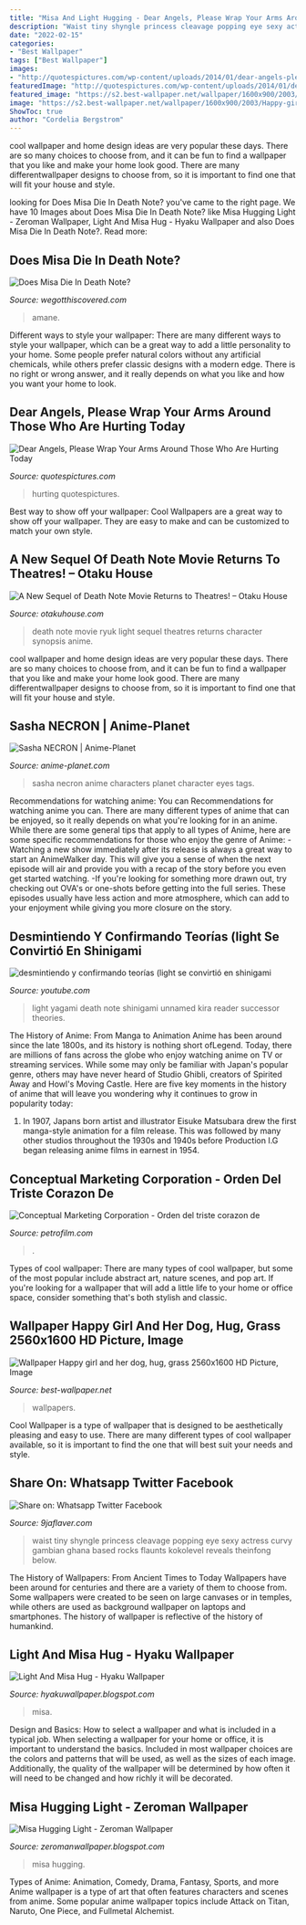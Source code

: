 ```yaml
---
title: "Misa And Light Hugging - Dear Angels, Please Wrap Your Arms Around Those Who Are Hurting Today"
description: "Waist tiny shyngle princess cleavage popping eye sexy actress curvy gambian ghana based rocks flaunts kokolevel reveals theinfong below"
date: "2022-02-15"
categories:
- "Best Wallpaper"
tags: ["Best Wallpaper"]
images:
- "http://quotespictures.com/wp-content/uploads/2014/01/dear-angels-please-wrap-your-arms-around-those-who-are-hurting-today-and-let-them-feel-how-much-you-love-and-care-for-them.jpg"
featuredImage: "http://quotespictures.com/wp-content/uploads/2014/01/dear-angels-please-wrap-your-arms-around-those-who-are-hurting-today-and-let-them-feel-how-much-you-love-and-care-for-them.jpg"
featured_image: "https://s2.best-wallpaper.net/wallpaper/1600x900/2003/Happy-girl-and-her-dog-hug-grass_1600x900.jpg"
image: "https://s2.best-wallpaper.net/wallpaper/1600x900/2003/Happy-girl-and-her-dog-hug-grass_1600x900.jpg"
ShowToc: true
author: "Cordelia Bergstrom"
---
```



cool wallpaper and home design ideas are very popular these days. There are so many choices to choose from, and it can be fun to find a wallpaper that you like and make your home look good. There are many differentwallpaper designs to choose from, so it is important to find one that will fit your house and style.

	

		
looking for Does Misa Die In Death Note? you've came to the right page. We have 10 Images about Does Misa Die In Death Note? like Misa Hugging Light - Zeroman Wallpaper, Light And Misa Hug - Hyaku Wallpaper and also Does Misa Die In Death Note?. Read more:
		
    
## Does Misa Die In Death Note?

<img loading=lazy src="https://wegotthiscovered.com/wp-content/uploads/2021/06/Misa-Amane.jpg" onerror="this.onerror=null;this.src='https://tse2.mm.bing.net/th?id=OIP.v47SIqoiiNk_nAKHRm7igQHaEL&amp;pid=15.1';" alt="Does Misa Die In Death Note?">

_Source: wegotthiscovered.com_

>amane. 

	

Different ways to style your wallpaper:
There are many different ways to style your wallpaper, which can be a great way to add a little personality to your home. Some people prefer natural colors without any artificial chemicals, while others prefer classic designs with a modern edge. There is no right or wrong answer, and it really depends on what you like and how you want your home to look.

    
## Dear Angels, Please Wrap Your Arms Around Those Who Are Hurting Today

<img loading=lazy src="http://quotespictures.com/wp-content/uploads/2014/01/dear-angels-please-wrap-your-arms-around-those-who-are-hurting-today-and-let-them-feel-how-much-you-love-and-care-for-them.jpg" onerror="this.onerror=null;this.src='https://tse1.mm.bing.net/th?id=OIP.-JlXPEiLCU75D04Bv8tpUQHaLI&amp;pid=15.1';" alt="Dear Angels, Please Wrap Your Arms Around Those Who Are Hurting Today">

_Source: quotespictures.com_

>hurting quotespictures. 

	

Best way to show off your wallpaper:
Cool Wallpapers are a great way to show off your wallpaper. They are easy to make and can be customized to match your own style.

    
## A New Sequel Of Death Note Movie Returns To Theatres! – Otaku House

<img loading=lazy src="https://otakuhouse.com/images/2016/10/Ryuk-character-Death-Note-Light-Up-The-New-World-600x509.jpg" onerror="this.onerror=null;this.src='https://tse4.mm.bing.net/th?id=OIP.FkrAKIQb33NBiD3meRP2XAHaGS&amp;pid=15.1';" alt="A New Sequel of Death Note Movie Returns to Theatres! – Otaku House">

_Source: otakuhouse.com_

>death note movie ryuk light sequel theatres returns character synopsis anime. 

	

cool wallpaper and home design ideas are very popular these days. There are so many choices to choose from, and it can be fun to find a wallpaper that you like and make your home look good. There are many differentwallpaper designs to choose from, so it is important to find one that will fit your house and style.

    
## Sasha NECRON | Anime-Planet

<img loading=lazy src="https://www.anime-planet.com/images/characters/sasha-necron-165538.jpg" onerror="this.onerror=null;this.src='https://tse1.mm.bing.net/th?id=OIP.fuCa-_0zTyQU-S7nIDAgBgAAAA&amp;pid=15.1';" alt="Sasha NECRON | Anime-Planet">

_Source: anime-planet.com_

>sasha necron anime characters planet character eyes tags. 

	

Recommendations for watching anime: You can
Recommendations for watching anime you can. There are many different types of anime that can be enjoyed, so it really depends on what you're looking for in an anime. While there are some general tips that apply to all types of Anime, here are some specific recommendations for those who enjoy the genre of Anime: 
-Watching a new show immediately after its release is always a great way to start an AnimeWalker day. This will give you a sense of when the next episode will air and provide you with a recap of the story before you even get started watching. 
-If you're looking for something more drawn out, try checking out OVA's or one-shots before getting into the full series. These episodes usually have less action and more atmosphere, which can add to your enjoyment while giving you more closure on the story.

    
## Desmintiendo Y Confirmando Teorías (light Se Convirtió En Shinigami

<img loading=lazy src="https://i.ytimg.com/vi/ZBXSmeAmp-E/hqdefault.jpg" onerror="this.onerror=null;this.src='https://tse3.mm.bing.net/th?id=OIP.Ks2amvxjlqeKHHSBL0A_MAHaFj&amp;pid=15.1';" alt="desmintiendo y confirmando teorías (light se convirtió en shinigami">

_Source: youtube.com_

>light yagami death note shinigami unnamed kira reader successor theories. 

	

The History of Anime: From Manga to Animation
Anime has been around since the late 1800s, and its history is nothing short ofLegend. Today, there are millions of fans across the globe who enjoy watching anime on TV or streaming services. While some may only be familiar with Japan's popular genre, others may have never heard of Studio Ghibli, creators of Spirited Away and Howl's Moving Castle. Here are five key moments in the history of anime that will leave you wondering why it continues to grow in popularity today:
1) In 1907, Japans born artist and illustrator Eisuke Matsubara drew the first manga-style animation for a film release. This was followed by many other studios throughout the 1930s and 1940s before Production I.G began releasing anime films in earnest in 1954.

    
## Conceptual Marketing Corporation - Orden Del Triste Corazon De

<img loading=lazy src="https://petrofilm.com/yahoo_site_admin/assets/images/1fb26bbc95d4f4271ff7fa69038afd47.52231410_std.jpg" onerror="this.onerror=null;this.src='https://tse2.mm.bing.net/th?id=OIP.4T2nX5u_rF7VRw78nFf1MgAAAA&amp;pid=15.1';" alt="Conceptual Marketing Corporation - Orden del triste corazon de">

_Source: petrofilm.com_

>. 

	

Types of cool wallpaper:
There are many types of cool wallpaper, but some of the most popular include abstract art, nature scenes, and pop art. If you're looking for a wallpaper that will add a little life to your home or office space, consider something that's both stylish and classic.

    
## Wallpaper Happy Girl And Her Dog, Hug, Grass 2560x1600 HD Picture, Image

<img loading=lazy src="https://s2.best-wallpaper.net/wallpaper/1600x900/2003/Happy-girl-and-her-dog-hug-grass_1600x900.jpg" onerror="this.onerror=null;this.src='https://tse4.mm.bing.net/th?id=OIP.6OU-jrBPliM_VGp-VEMsmQHaEK&amp;pid=15.1';" alt="Wallpaper Happy girl and her dog, hug, grass 2560x1600 HD Picture, Image">

_Source: best-wallpaper.net_

>wallpapers. 

	

Cool Wallpaper is a type of wallpaper that is designed to be aesthetically pleasing and easy to use. There are many different types of cool wallpaper available, so it is important to find the one that will best suit your needs and style.

    
## Share On: Whatsapp Twitter Facebook

<img loading=lazy src="https://9jaflaver.com/wp-content/uploads/2018/11/Princess-Shyngle-Rocks-Her-Tiny-Waist-And-Eye-Popping-Cleavage.jpg" onerror="this.onerror=null;this.src='https://tse1.mm.bing.net/th?id=OIP.e8FdnsuxZr3Nz_Osi45KQQHaIO&amp;pid=15.1';" alt="Share on: Whatsapp Twitter Facebook">

_Source: 9jaflaver.com_

>waist tiny shyngle princess cleavage popping eye sexy actress curvy gambian ghana based rocks flaunts kokolevel reveals theinfong below. 

	

The History of Wallpapers: From Ancient Times to Today
Wallpapers have been around for centuries and there are a variety of them to choose from. Some wallpapers were created to be seen on large canvases or in temples, while others are used as background wallpaper on laptops and smartphones. The history of wallpaper is reflective of the history of humankind.

    
## Light And Misa Hug - Hyaku Wallpaper

<img loading=lazy src="https://lh5.googleusercontent.com/proxy/NdCrdrvmOWZlwwIk6ErqiDeUhaE5s2rOOk0wdmQ0iSJOoIrJTTpBEHTJqf0NYHzndvo_bODFnP9HF6s3sbnAG7y8heGBn3ixbSW24gm7OK0O5swqQsHbHngt2ATX8Y0RDPzDUEFi2o3UxFT8-B7LiVU-3SPX2G5CYReYB2dw=w1200-h630-p-k-no-nu" onerror="this.onerror=null;this.src='https://tse4.mm.bing.net/th?id=OIP.iiyUy0iWzpZ9cvraJdtn0AHaD4&amp;pid=15.1';" alt="Light And Misa Hug - Hyaku Wallpaper">

_Source: hyakuwallpaper.blogspot.com_

>misa. 

	

Design and Basics: How to select a wallpaper and what is included in a typical job.
When selecting a wallpaper for your home or office, it is important to understand the basics. Included in most wallpaper choices are the colors and patterns that will be used, as well as the sizes of each image. Additionally, the quality of the wallpaper will be determined by how often it will need to be changed and how richly it will be decorated.

    
## Misa Hugging Light - Zeroman Wallpaper

<img loading=lazy src="https://live.staticflickr.com/2137/2163545090_19daf6cfb0.jpg" onerror="this.onerror=null;this.src='https://tse1.mm.bing.net/th?id=OIP.y57RF3c-3si8MYkeihmroAAAAA&amp;pid=15.1';" alt="Misa Hugging Light - Zeroman Wallpaper">

_Source: zeromanwallpaper.blogspot.com_

>misa hugging. 

	

Types of Anime: Animation, Comedy, Drama, Fantasy, Sports, and more
Anime wallpaper is a type of art that often features characters and scenes from anime. Some popular anime wallpaper topics include Attack on Titan, Naruto, One Piece, and Fullmetal Alchemist.

